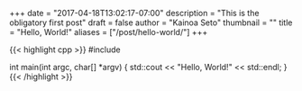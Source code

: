 +++
date = "2017-04-18T13:02:17-07:00"
description = "This is the obligatory first post"
draft = false
author = "Kainoa Seto"
thumbnail = ""
title = "Hello, World!"
aliases = ["/post/hello-world/"]
+++

{{< highlight cpp >}}
#include <iostream>

int main(int argc, char[] *argv) {
  std::cout << "Hello, World!" << std::endl;
}
{{< /highlight >}}
